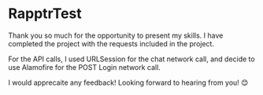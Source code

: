 # RapptrTest

Thank you so much for the opportunity to present my skills. I have completed the project with the requests included in the project.

For the API calls, I used URLSession for the chat network call, and decide to use Alamofire for the POST Login network call.

I would apprecaite any feedback! Looking forward to hearing from you! 😊
